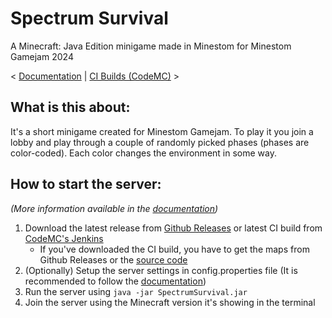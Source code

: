 # Spectrum Survival
A Minecraft: Java Edition minigame made in Minestom for Minestom Gamejam 2024

< [Documentation](https://docs.celestial-fox.com/shelves/spectrum-survival) |
[CI Builds (CodeMC)](https://ci.codemc.io/job/CFoxStudio/job/SpectrumSurvival/) >

## What is this about:
It's a short minigame created for Minestom Gamejam. 
To play it you join a lobby and play through a couple of randomly picked phases (phases are color-coded). 
Each color changes the environment in some way.

## How to start the server:
_(More information available in the [documentation](https://docs.celestial-fox.com/books/spectrum-survival-admin-guide/page/hosting-the-server))_
1. Download the latest release from [Github Releases](https://github.com/CFoxStudio/SpectrumSurvival/releases) or latest CI build from [CodeMC's Jenkins](https://ci.codemc.io/job/CFoxStudio/job/SpectrumSurvival/)
    - If you've downloaded the CI build, you have to get the maps from Github Releases or the [source code](https://github.com/CFoxStudio/SpectrumSurvival/tree/master/server/worlds)
2. (Optionally) Setup the server settings in config.properties file (It is recommended to follow the [documentation](https://docs.celestial-fox.com/books/spectrum-survival-admin-guide/chapter/configuring-the-server))
3. Run the server using `java -jar SpectrumSurvival.jar`
4. Join the server using the Minecraft version it's showing in the terminal